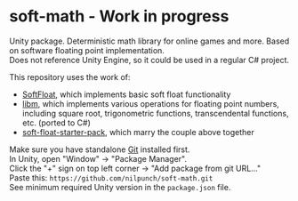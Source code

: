 # soft-math - Work in progress

Unity package. Deterministic math library for online games and more. Based on software floating point implementation.  
Does not reference Unity Engine, so it could be used in a regular C# project.

This repository uses the work of:  
- [SoftFloat](https://github.com/CodesInChaos/SoftFloat), which implements basic soft float functionality
- [libm](https://github.com/rust-lang/libm), which implements various operations for floating point numbers, including square root, trigonometric functions, transcendental functions, etc. (ported to C#)
- [soft-float-starter-pack](https://github.com/Kimbatt/soft-float-starter-pack), which marry the couple above together

Make sure you have standalone [Git](https://git-scm.com/downloads) installed first.  
In Unity, open "Window" -> "Package Manager".  
Click the "+" sign on top left corner -> "Add package from git URL..."  
Paste this: `https://github.com/nilpunch/soft-math.git`  
See minimum required Unity version in the `package.json` file.
